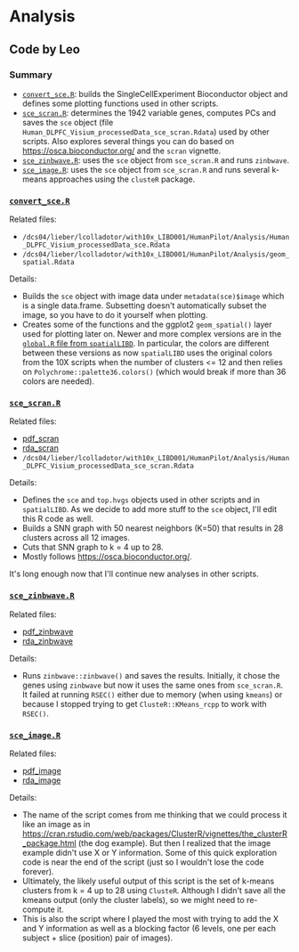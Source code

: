 Analysis
========


## Code by Leo

### Summary

* [`convert_sce.R`](convert_sce.R): builds the SingleCellExperiment Bioconductor object and defines some plotting functions used in other scripts.
* [`sce_scran.R`](sce_scran.R): determines the 1942 variable genes, computes PCs and saves the `sce` object (file `Human_DLPFC_Visium_processedData_sce_scran.Rdata`) used by other scripts. Also explores several things you can do based on https://osca.bioconductor.org/ and the `scran` vignette.
* [`sce_zinbwave.R`](sce_zinbwave.R): uses the `sce` object from `sce_scran.R` and runs `zinbwave`.
* [`sce_image.R`](sce_image.R): uses the `sce` object from `sce_scran.R` and runs several k-means approaches using the `clusteR` package.

### [`convert_sce.R`](convert_sce.R)

Related files:

* `/dcs04/lieber/lcolladotor/with10x_LIBD001/HumanPilot/Analysis/Human_DLPFC_Visium_processedData_sce.Rdata`
* `/dcs04/lieber/lcolladotor/with10x_LIBD001/HumanPilot/Analysis/geom_spatial.Rdata`

Details:

* Builds the `sce` object with image data under `metadata(sce)$image` which is a single data.frame. Subsetting doesn't automatically subset the image, so you have to do it yourself when plotting.
* Creates some of the functions and the ggplot2 `geom_spatial()` layer used for plotting later on. Newer and more complex versions are in the [`global.R` file from `spatialLIBD`](https://github.com/LieberInstitute/spatialLIBD/blob/master/global.R). In particular, the colors are different between these versions as now `spatialLIBD` uses the original colors from the 10X scripts when the number of clusters <= 12 and then relies on `Polychrome::palette36.colors()` (which would break if more than 36 colors are needed).

### [`sce_scran.R`](sce_scran.R)

Related files:

* [pdf_scran](pdf_scran/)
* [rda_scran](rda_scran/)
* `/dcs04/lieber/lcolladotor/with10x_LIBD001/HumanPilot/Analysis/Human_DLPFC_Visium_processedData_sce_scran.Rdata`

Details:

* Defines the `sce` and `top.hvgs` objects used in other scripts and in `spatialLIBD`. As we decide to add more stuff to the `sce` object, I'll edit this R code as well.
* Builds a SNN graph with 50 nearest neighbors (K=50) that results in 28 clusters across all 12 images.
* Cuts that SNN graph to k = 4 up to 28.
* Mostly follows https://osca.bioconductor.org/.

It's long enough now that I'll continue new analyses in other scripts.


### [`sce_zinbwave.R`](sce_zinbwave.R)

Related files:

* [pdf_zinbwave](pdf_zinbwave/)
* [rda_zinbwave](rda_zinbwave/)

Details:

* Runs `zinbwave::zinbwave()` and saves the results. Initially, it chose the genes using `zinbwave` but now it uses the same ones from `sce_scran.R`. It failed at running `RSEC()` either due to memory (when using `kmeans`) or because I stopped trying to get `ClusteR::KMeans_rcpp` to work with `RSEC()`.


### [`sce_image.R`](sce_image.R)

Related files:

* [pdf_image](pdf_image/)
* [rda_image](rda_image/)

Details:

* The name of the script comes from me thinking that we could process it like an image as in https://cran.rstudio.com/web/packages/ClusterR/vignettes/the_clusterR_package.html (the dog example). But then I realized that the image example didn't use X or Y information. Some of this quick exploration code is near the end of the script (just so I wouldn't lose the code forever).
* Ultimately, the likely useful output of this script is the set of k-means clusters from k = 4 up to 28 using `ClusteR`. Although I didn't save all the kmeans output (only the cluster labels), so we might need to re-compute it.
* This is also the script where I played the most with trying to add the X and Y information as well as a blocking factor (6 levels, one per each subject + slice (position) pair of images).

